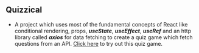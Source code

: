 ## Quizzical

- A project which uses most of the fundamental concepts of React like conditional rendering, props, _**useState**_, _**useEffect**_, _**useRef**_ and an http library called _**axios**_ for data fetching to create a quiz game which fetch questions from an API. [Click here](https://aayushthakur1999.github.io/quizzical/) to try out this quiz game.
